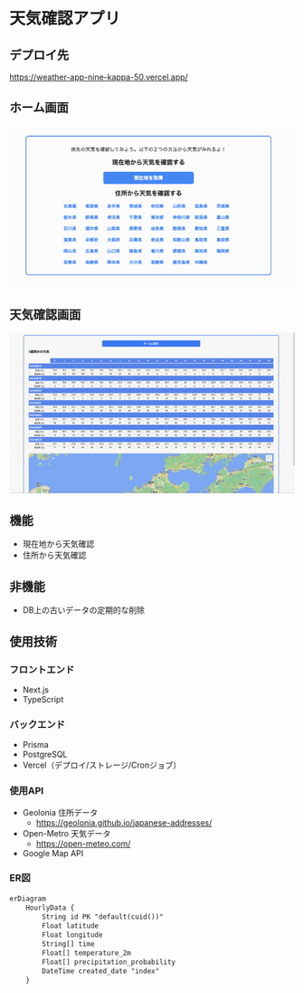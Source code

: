 # 天気確認アプリ

## デプロイ先
https://weather-app-nine-kappa-50.vercel.app/

## ホーム画面
<img src="./public/home.png" alt="Home Screen"/>

## 天気確認画面
<img src="./public/weather.gif" alt="Weather Screen"/>

## 機能
- 現在地から天気確認
- 住所から天気確認
## 非機能
- DB上の古いデータの定期的な削除

## 使用技術
### フロントエンド
- Next.js
- TypeScript
  
### バックエンド
- Prisma
- PostgreSQL
- Vercel（デプロイ/ストレージ/Cronジョブ）

### 使用API
- Geolonia 住所データ
  - https://geolonia.github.io/japanese-addresses/
- Open-Metro 天気データ
  - https://open-meteo.com/
- Google Map API

### ER図
```mermaid
erDiagram
    HourlyData {
        String id PK "default(cuid())"
        Float latitude
        Float longitude
        String[] time
        Float[] temperature_2m
        Float[] precipitation_probability
        DateTime created_date "index"
    }
```